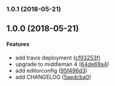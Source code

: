 <a name="1.0.1"></a>
### 1.0.1 (2018-05-21)




<a name="1.0.0"></a>
## 1.0.0 (2018-05-21)


#### Features

*   add travis deployment ([cf93253f](https://github.com/weareinteractive/weareinteractive.com/commit/cf93253ffa88bec38acc7282c375e686fb86aac6))
*   upgrade to middleman 4 ([64de69a4](https://github.com/weareinteractive/weareinteractive.com/commit/64de69a430409cf998cc89099d6bc26225bc9c03))
*   add editorconfig ([95f496d3](https://github.com/weareinteractive/weareinteractive.com/commit/95f496d32a1a46709a08ea0deca51f3cec88599a))
*   add CHANGELOG ([5aedcba0](https://github.com/weareinteractive/weareinteractive.com/commit/5aedcba0f733838c7735658b6a4cbccd6ac359d8))



